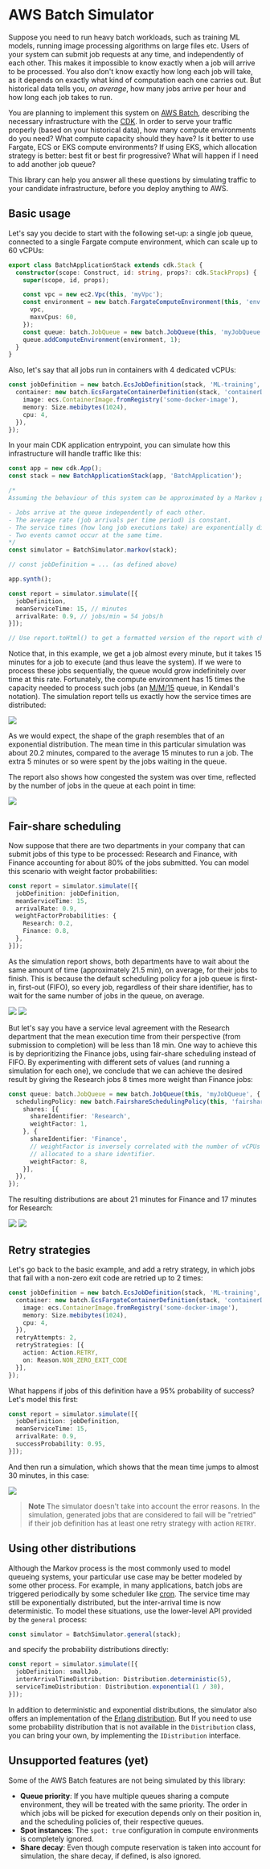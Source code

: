 # AWS Batch Simulator

Suppose you need to run heavy batch workloads, such as training ML models,
running image processing algorithms on large files etc. Users of your system can
submit job requests at any time, and independently of each other. This makes it
impossible to know exactly when a job will arrive to be processed. You also
don't know exactly how long each job will take, as it depends on exactly what
kind of computation each one carries out. But historical data tells you, _on
average_, how many jobs arrive per hour and how long each job takes to run.

You are planning to implement this system on [AWS Batch], describing the
necessary infrastructure with the [CDK]. In order to serve your traffic
properly (based on your historical data), how many compute environments do you
need? What compute capacity should they have? Is it better to use Fargate, ECS
or EKS compute environments? If using EKS, which allocation strategy is better:
best fit or best fir progressive? What will happen if I need to add another job
queue?

This library can help you answer all these questions by simulating traffic to
your candidate infrastructure, before you deploy anything to AWS.

## Basic usage

Let's say you decide to start with the following set-up: a single job queue,
connected to a single Fargate compute environment, which can scale up to 60
vCPUs:

```ts
export class BatchApplicationStack extends cdk.Stack {
  constructor(scope: Construct, id: string, props?: cdk.StackProps) {
    super(scope, id, props);

    const vpc = new ec2.Vpc(this, 'myVpc');
    const environment = new batch.FargateComputeEnvironment(this, 'env', {
      vpc,
      maxvCpus: 60,
    });
    const queue: batch.JobQueue = new batch.JobQueue(this, 'myJobQueue');
    queue.addComputeEnvironment(environment, 1);
  }
}
```

Also, let's say that all jobs run in containers with 4 dedicated vCPUs:

```ts
const jobDefinition = new batch.EcsJobDefinition(stack, 'ML-training', {
  container: new batch.EcsFargateContainerDefinition(stack, 'containerDef', {
    image: ecs.ContainerImage.fromRegistry('some-docker-image'),
    memory: Size.mebibytes(1024),
    cpu: 4,
  }),
});
```

In your main CDK application entrypoint, you can simulate how this
infrastructure will handle traffic like this:

```ts
const app = new cdk.App();
const stack = new BatchApplicationStack(app, 'BatchApplication');

/* 
Assuming the behaviour of this system can be approximated by a Markov process:

- Jobs arrive at the queue independently of each other.
- The average rate (job arrivals per time period) is constant.
- The service times (how long job executions take) are exponentially distributed.
- Two events cannot occur at the same time.
*/
const simulator = BatchSimulator.markov(stack);

// const jobDefinition = ... (as defined above)

app.synth();

const report = simulator.simulate([{
  jobDefinition,
  meanServiceTime: 15, // minutes
  arrivalRate: 0.9, // jobs/min = 54 jobs/h
}]);

// Use report.toHtml() to get a formatted version of the report with charts etc.
```

Notice that, in this example, we get a job almost every minute, but it takes 15
minutes for a job to execute (and thus leave the system). If we were to process
these jobs sequentially, the queue would grow indefinitely over time at this
rate. Fortunately, the compute environment has 15 times the capacity needed to
process such jobs (an [M/M/15][mmc] queue, in Kendall's notation). The
simulation report tells us exactly how the service times are distributed:

![](./docs/img/basic-usage-distribution.png)

As we would expect, the shape of the graph resembles that of an exponential
distribution. The mean time in this particular simulation was about 20.2
minutes, compared to the average 15 minutes to run a job. The extra 5 minutes or
so were spent by the jobs waiting in the queue.

The report also shows how congested the system was over time, reflected by the
number of jobs in the queue at each point in time:

![](./docs/img/basic-usage-queue-size.png)

## Fair-share scheduling

Now suppose that there are two departments in your company that can submit jobs
of this type to be processed: Research and Finance, with Finance accounting for
about 80% of the jobs submitted. You can model this scenario with weight factor
probabilities:

```ts
const report = simulator.simulate([{
  jobDefinition: jobDefinition,
  meanServiceTime: 15,
  arrivalRate: 0.9,
  weightFactorProbabilities: {
    Research: 0.2,
    Finance: 0.8,
  },
}]);
```

As the simulation report shows, both departments have to wait about the same
amount of time (approximately 21.5 min), on average, for their jobs to finish.
This is because the default scheduling policy for a job queue is first-in,
first-out (FIFO), so every job, regardless of their share identifier, has to
wait for the same number of jobs in the queue, on average.

![](./docs/img/fifo-finance-distribution.png)
![](./docs/img/fifo-research-distribution.png)

But let's say you have a service leval agreement with the Research department
that the mean execution time from their perspective (from submission to
completion) will be less than 18 min. One way to achieve this is by
deprioritizing the Finance jobs, using fair-share scheduling instead of FIFO. By
experimenting with different sets of values (and running a simulation for each
one), we conclude that we can achieve the desired result by giving the Research
jobs 8 times more weight than Finance jobs:

```ts
const queue: batch.JobQueue = new batch.JobQueue(this, 'myJobQueue', {
  schedulingPolicy: new batch.FairshareSchedulingPolicy(this, 'fairshare', {
    shares: [{
      shareIdentifier: 'Research',
      weightFactor: 1,
    }, {
      shareIdentifier: 'Finance',
      // weightFactor is inversely correlated with the number of vCPUs
      // allocated to a share identifier.
      weightFactor: 8,
    }],
  }),
});
```

The resulting distributions are about 21 minutes for Finance and 17 minutes for
Research:

![](./docs/img/fairshare-finance-distribution.png)
![](./docs/img/fairshare-research-distribution.png)

## Retry strategies

Let's go back to the basic example, and add a retry strategy, in which jobs that
fail with a non-zero exit code are retried up to 2 times:

```ts
const jobDefinition = new batch.EcsJobDefinition(stack, 'ML-training', {
  container: new batch.EcsFargateContainerDefinition(stack, 'containerDef', {
    image: ecs.ContainerImage.fromRegistry('some-docker-image'),
    memory: Size.mebibytes(1024),
    cpu: 4,
  }),
  retryAttempts: 2,
  retryStrategies: [{
    action: Action.RETRY,
    on: Reason.NON_ZERO_EXIT_CODE
  }],
});
```

What happens if jobs of this definition have a 95% probability of success? Let's
model this first:

```ts
const report = simulator.simulate([{
  jobDefinition: jobDefinition,
  meanServiceTime: 15,
  arrivalRate: 0.9,
  successProbability: 0.95,
}]);
```

And then run a simulation, which shows that the mean time jumps to almost 30
minutes, in this case:

![](./docs/img/retries-distribution.png)

> **Note**
> The simulator doesn't take into account the error reasons. In the
> simulation, generated jobs that are considered to fail will be "retried"
> if their job definition has at least one retry strategy with action `RETRY`.

## Using other distributions

Although the Markov process is the most commonly used to model queueing systems,
your particular use case may be better modeled by some other process. For
example, in many applications, batch jobs are triggered periodically by some
scheduler like [cron]. The service time may still be exponentially distributed,
but the inter-arrival time is now deterministic. To model these situations, use
the lower-level API provided by the `general` process:

```ts
const simulator = BatchSimulator.general(stack);
```

and specify the probability distributions directly:

```ts
const report = simulator.simulate([{
  jobDefinition: smallJob,
  interArrivalTimeDistribution: Distribution.deterministic(5),
  serviceTimeDistribution: Distribution.exponential(1 / 30),
}]);
```

In addition to deterministic and exponential distributions, the simulator also
offers an implementation of the [Erlang distribution]. But If you need to use
some probability distribution that is not available in the `Distribution` class,
you can bring your own, by implementing the `IDistribution` interface.

## Unsupported features (yet)

Some of the AWS Batch features are not being simulated by this library:

- **Queue priority**: If you have multiple queues sharing a compute environment,
  they will be treated with the same priority. The order in which jobs will be
  picked for execution depends only on their position in, and the scheduling
  policies of, their respective queues.
- **Spot instances**: The `spot: true` configuration in compute environments is
  completely ignored.
- **Share decay**: Even though compute reservation is taken into account for
  simulation, the share decay, if defined, is also ignored.

[AWS Batch]: https://aws.amazon.com/batch/

[CDK]: https://aws.amazon.com/cdk/

[mmc]: https://www.wikiwand.com/en/M/M/c_queue

[cron]: https://en.wikipedia.org/wiki/Cron

[Erlang distribution]: https://en.wikipedia.org/wiki/Erlang_distribution